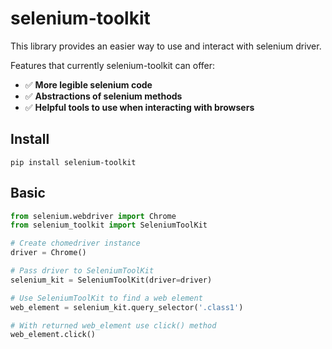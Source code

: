 # selenium-toolkit

This library provides an easier way to use and interact with selenium driver. 

Features that currently selenium-toolkit can offer:

- ✅️ **More legible selenium code**
- ✅️ **Abstractions of selenium methods**
- ✅️ **Helpful tools to use when interacting with browsers**



## Install
```
pip install selenium-toolkit
```

## Basic
```python
from selenium.webdriver import Chrome
from selenium_toolkit import SeleniumToolKit

# Create chomedriver instance
driver = Chrome()

# Pass driver to SeleniumToolKit
selenium_kit = SeleniumToolKit(driver=driver)

# Use SeleniumToolKit to find a web element
web_element = selenium_kit.query_selector('.class1')

# With returned web_element use click() method
web_element.click()
```